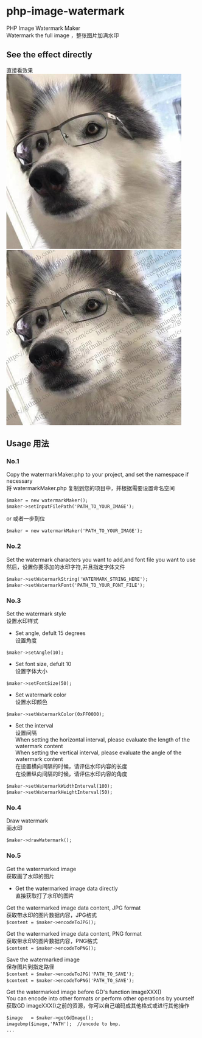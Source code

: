 # php-image-watermark
PHP Image Watermark Maker  
Watermark the full image ，整张图片加满水印  
## See the effect directly
直接看效果  
![alt Before](/demo/original.jpg)  
![alt After](/demo/watermarked.jpg)  

## Usage 用法

### No.1  
Copy the watermarkMaker.php to your project, and set the namespace if necessary  
将 watermarkMaker.php 复制到您的项目中，并根据需要设置命名空间
```
$maker = new watermarkMaker();
$maker->setInputFilePath('PATH_TO_YOUR_IMAGE');
```
or 或者一步到位  
```
$maker = new watermarkMaker('PATH_TO_YOUR_IMAGE');
``` 
### No.2  
Set the watermark characters you want to add,and font file you want to use  
然后，设置你要添加的水印字符,并且指定字体文件
```
$maker->setWatermarkString('WATERMARK_STRING_HERE');
$maker->setWatermarkFont('PATH_TO_YOUR_FONT_FILE');
```
### No.3
Set the watermark style  
设置水印样式  
+ Set angle, defult 15 degrees  
  设置角度  
```
$maker->setAngle(10); 
```  
+ Set font size, defult 10  
  设置字体大小  
``` 
$maker->setFontSize(50); 
```  
+ Set watermark color  
  设置水印颜色  
```
$maker->setWatermarkColor(0xFF0000);
```
+ Set the interval  
  设置间隔  
When setting the horizontal interval, please evaluate the length of the watermark content  
When setting the vertical interval, please evaluate the angle of the watermark content  
在设置横向间隔的时候，请评估水印内容的长度  
在设置纵向间隔的时候，请评估水印内容的角度
```
$maker->setWatermarkWidthInterval(100);
$maker->setWatermarkHeightInterval(50);
```
### No.4
Draw watermark  
画水印
```
$maker->drawWatermark();
```
### No.5
Get the watermarked image  
获取画了水印的图片
+ Get the watermarked image data directly  
  直接获取打了水印的图片

Get the watermarked image data content, JPG format  
获取带水印的图片数据内容，JPG格式  
`$content = $maker->encodeToJPG();`  

Get the watermarked image data content, PNG format  
获取带水印的图片数据内容，PNG格式  
`$content = $maker->encodeToPNG();`

Save the watermarked image  
保存图片到指定路径  
`$content = $maker->encodeToJPG('PATH_TO_SAVE');`  
`$content = $maker->encodeToPNG('PATH_TO_SAVE');`  

Get the watermarked image before GD's function imageXXX()  
You can encode into other formats or perform other operations by yourself  
获取GD imageXXX()之前的资源，你可以自己编码成其他格式或进行其他操作
```
$image   = $maker->getGdImage();
imagebmp($image,'PATH');  //encode to bmp.
...
```

